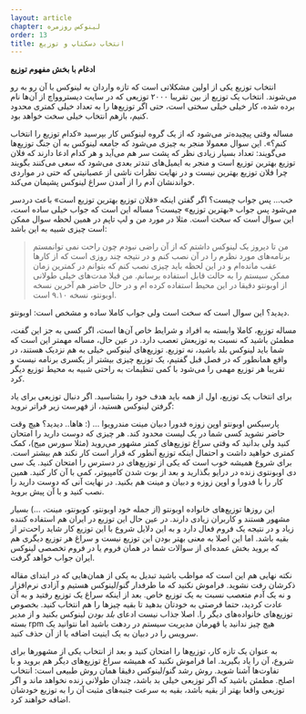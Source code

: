 ```yaml
---
layout: article
chapter: لینوکس روزمره
order: 13
title: انتخاب دسکتاپ و توزیع
---
```

**ادغام با بخش مفهوم توزیع**

انتخاب توزیع یکی از اولین مشکلاتی است که تازه واردان به لینوکس با آن رو به رو می‌شوند. انتخاب یک توزیع از بین تقریبا ۲۰۰۰ توزیعی که در سایت دیستروواچ از آن‌ها نام برده شده، کار خیلی خیلی سختی است، حتی اگر توزیع‌ها را به تعداد خیلی کمتری محدود کنیم، بازهم انتخاب خیلی سخت خواهد بود.

مساله وقتی پیچیده‌تر می‌شود که از یک گروه لینوکس کار بپرسید «کدام توزیع را انتخاب کنم؟». این سوال معمولا منجر به چیزی می‌شود که جامعه لینوکس به آن جنگ توزیع‌ها می‌گویند: تعداد بسیار زیادی نظر که پشت سر هم می‌آید و هر کدام ادعا دارند که فلان توزیع بهترین توزیع است و منجر به ایمیل‌های تندتر بعدی می‌شود که سعی می‌کنند بگویند چرا فلان توزیع بهترین نیست و در نهایت نظرات ناشی از عصبانیتی که حتی در مواردی خواندنشان آدم را از آمدن سراغ لینوکس پشیمان می‌کند.

خب… پس جواب چیست؟ اگر گفتن اینکه «فلان توزیع بهترین توزیع است» باعث دردسر می‌شود پس جواب «بهترین توزیع» چیست؟ مساله این است که جواب خیلی ساده است، این سوال است که سخت است. مثلا در مورد من و لپ تاپم در همین لحظه سوال ممکن است چیزی شبیه به این باشد:

<blockquote >من تا دیروز یک لینوکس داشتم که از آن راضی نبودم چون راحت نمی توانمستم برنامه‌های مورد نظرم را در آن نصب کنم و در نتیجه چند روزی است که از کارها عقب مانده‌ام و در این لحظه باید چیزی نصب کنم که بتوانم در کمترین زمان ممکن سیستم را به حالت قابل استفاده برسانم. من قبلا مدت‌های خیلی طولانی از اوبونتو دقیقا در این محیط استفاده کرده ام و در حال حاضر هم آخرین نسخه اوبونتو، نسخه ۹.۱۰ است.</blockquote >

دیدید؟ این سوال است که سخت است ولی جواب کاملا ساده و مشخص است: اوبونتو.

مساله توزیع، کاملا وابسته به افراد و شرایط خاص آن‌ها است، اگر کسی به جز این گفت، مطمئن باشید که نسبت به توزیعش تعصب دارد. در عین حال، مساله مهمتر این است که شما باید لینوکس بلد باشید، نه توزیع. توزیع‌های لینوکس خیلی به هم نزدیک هستند، در واقع همانطور که در فصل قبل گفتیم، یک توزیع چیزی بیشتر از یکسری برنامه نیست و تقریبا هر توزیع مهمی را می‌شود با کمی تنظیمات به راحتی شبیه به محیط توزیع دیگر کرد.

برای انتخاب یک توزیع، اول از همه باید هدف خود را بشناسید. اگر دنبال توزیعی برای یاد گرفتن لینوکس هستید، از فهرست زیر فراتر نروید:

پارسیکس
اوبونتو
اوپن زوزه
فدورا
دبیان
مینت
مندرویوا
…
(: هاها.. دیدید؟ هیچ وقت حاضر نشوید کسی شما در یک لیست محدود کند. هر چیزی که دوست دارید را امتحان کنید ولی بدانید که وقتی سراغ توزیع‌های کمتر مشهور می‌روید (مثلا سورس میج)، کمک کمتری خواهید داشت و احتمال اینکه توزیع آنطور که قرار است کار نکند هم بیشتر است. برای شروع همیشه خوب است که یکی از توزیع‌های در دسترس را امتحان کنید. یک سی دی اوبونتوی زنده در درایو بگذارید و بعد از بوت شدن کامپیوتر، کمی با آن کار کنید. همین کار را با فدورا و اوپن زوزه و دبیان و مینت هم بکنید. در نهایت آنی که دوست دارید را نصب کنید و با آن پیش بروید.

این روزها توزیع‌های خانواده اوبونتو (از جمله خود اوبونتو، کوبونتو، مینت، …) بسیار مشهور هستند و کاربران زیادی دارند. در عین حال این توزیع در ایران هم استفاده کننده زیاد و در نتیجه یک فروم فعال دارد و به این دلایل شروع با این توزیع کار شاید راحت‌تر از بقیه باشد. اما این اصلا به معنی بهتر بودن این توزیع نیست و سراغ هر توزیع دیگری هم که بروید بخش عمده‌ای از سوالات شما در همان فروم یا در فروم تخصصی لینوکس ایران جواب خواهد گرفت.

نکته نهایی هم این است که مواظب باشید تبدیل به یکی از همان‌هایی که در ابتدای مقاله ذکرشان رفت نشوید. فراموش نکنید که ما طرفدار گنو/لینوکس هستیم و آزادی نرم‌افزار و نه یک آدم متعصب نسبت به یک توزیع خاص. بعد از اینکه سراغ یک توزیع رفتید و به آن عادت کردید، حتما فرصتی به خودتان بدهید تا بقیه چیزها را هم انتخاب کنید. بخصوص توزیع‌های خانواده‌های دیگر را. اصلا جذاب نیست ادعای *بلد بودن* لینوکس بکنید و از مدیر بسته rpm هیچ چیز ندانید یا قهرمان مدیریت سیستم در ردهت باشید اما نتوانید یک سرویس را در دبیان به یک اینیت اضافه یا از آن حذف کنید.

به عنوان یک تازه کار، توزیع‌ها را امتحان کنید و بعد از انتخاب یکی از مشهورها برای شروع،‌ آن را یاد بگیرید. اما فراموش نکنید که همیشه سراغ توزیع‌های دیگر هم بروید و با تفاوت‌ها آشنا شوید. روش رشد گنو/لینوکس دقیقا همان روش طبیعی است: انتخاب اصلح. مطمئن باشید که اگر توزیعی خیلی بد باشد، چندان طولانی زنده نخواهد ماند و اگر توزیعی واقعا بهتر از بقیه باشد، بقیه به سرعت جنبه‌های مثبت آن را به توزیع خودشان اضافه خواهند کرد.
